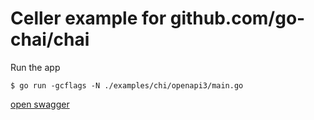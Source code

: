 # Celler example for github.com/go-chai/chai

Run the app

```console
$ go run -gcflags -N ./examples/chi/openapi3/main.go
```

[open swagger](http://localhost:8080/swagger/index.html)
